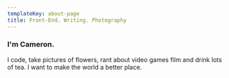 ```yaml
---
templateKey: about-page
title: Front-End. Writing. Photography
---
```

### I'm Cameron.

I code, take pictures of flowers, rant about video games film and drink lots of tea. I want to make the world a better place.
